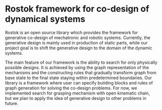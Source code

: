 # Rostok framework for co-design of dynamical systems

Rostok is an open source library which provides the framework for generative co-design of mechatronic and robotic systems. Currently, the generative design is mainly used in production of static parts, while our project goal is to shift the generative design to the domain of the dynamic systems.  

The main feature of our framework is the ability to search for only physically possible designs. It is achieved by using the graph representation of the mechanisms and the constructing rules that gradually transform graph from base state to the final state staying within predetermined boundaries. Our library is a framework where user can specify building blocks and rules of graph generation for solving the co-design problems. For now, we implemented search for grasping  mechanism with open kinematic chain, but we plan to apply the idea of generative design to other problems in future.

 